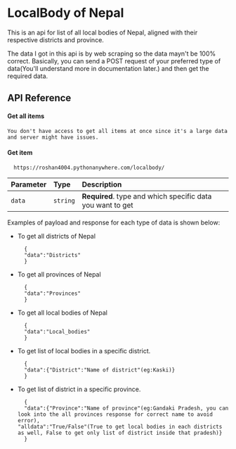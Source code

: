 
# LocalBody of Nepal

This is an api for list of all local bodies of Nepal, aligned with their respective districts and province.

The data I got in this api is by web scraping so the data mayn't be 100% correct.
Basically, you can send a POST request of your preferred type of data(You'll understand more in documentation later.) and then get the required data.


## API Reference

#### Get all items

```http
You don't have access to get all items at once since it's a large data and server might have issues. 
```

#### Get item

```https
  https://roshan4004.pythonanywhere.com/localbody/
```

| Parameter | Type     | Description                       |
| :-------- | :------- | :-------------------------------- |
| `data`      | `string` | **Required**. type and which specific data you want to get |

  Examples of payload and response for each type of data is shown below:
- To get all districts of Nepal  
  ```
    {
    "data":"Districts"
    }
  ```
- To get all provinces of Nepal
  ```
    {
    "data":"Provinces"
    }
  ```
- To get all local bodies of Nepal
  ```
    {
    "data":"Local_bodies"
    }
  ```
- To get list of local bodies in a specific district.
  ```
    {
    "data":{"District":"Name of district"(eg:Kaski)}
    }
  ```
- To get list of district in a specific province.
  ```
    {
    "data":{"Province":"Name of province"(eg:Gandaki Pradesh, you can look into the all provinces response for correct name to avoid error),
  "alldata":"True/False"(True to get local bodies in each districts as well, False to get only list of district inside that pradesh)}
    }
  ```

